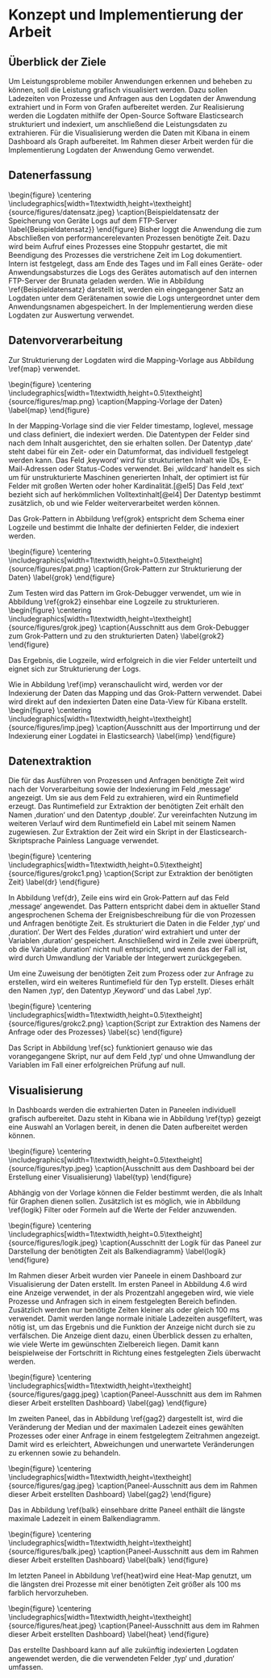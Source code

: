 # Konzept und Implementierung der Arbeit

## Überblick der Ziele 

Um Leistungsprobleme mobiler Anwendungen erkennen und beheben zu können, soll die Leistung grafisch visualisiert werden. Dazu sollen Ladezeiten von Prozesse und Anfragen aus den Logdaten der Anwendung extrahiert und in Form von Grafen aufbereitet werden. Zur Realisierung werden die Logdaten mithilfe der Open-Source Software Elasticsearch strukturiert und indexiert, um anschließend die Leistungsdaten zu extrahieren. Für die Visualisierung werden die Daten mit Kibana in einem Dashboard als Graph aufbereitet. Im Rahmen dieser Arbeit werden für die Implementierung Logdaten der Anwendung Gemo verwendet.

<!--
Es soll ein Prozess erstellt werden um Leistungsdaten aus Logdaten einer Anwendung zur extrahieren und mithilfe von Graphen zu visualisieren. Dadurch soll die Erkennung von Leistungsproblemen erleichtert und verbessert werden. Zum testen der Implementierung werden die Logdaten der Anwendung Gemo genutzt. Alle bisher von Geräten hochgeladenen Logs liegen auf dem Internen FTP-Server der Brunata -->

## Datenerfassung 

\begin{figure}
\centering
\includegraphics[width=1\textwidth,height=\textheight]{source/figures/datensatz.jpeg}
\caption{Beispieldatensatz der Speicherung von Geräte Logs auf dem FTP-Server
\label{Beispieldatensatz}}
\end{figure}
Bisher loggt die Anwendung die zum Abschließen von performancerelevanten Prozessen benötigte Zeit. Dazu wird beim Aufruf eines Prozesses eine Stoppuhr gestartet, die mit Beendigung des Prozesses die verstrichene Zeit im Log dokumentiert. Intern ist festgelegt, dass am Ende des Tages und im Fall eines Geräte- oder Anwendungsabsturzes die Logs des Gerätes automatisch auf den internen FTP-Server der Brunata geladen werden. Wie in Abbildung \ref{Beispieldatensatz} darstellt ist, werden ein eingegangener Satz an Logdaten unter dem Gerätenamen sowie die Logs untergeordnet unter dem Anwendungsnamen abgespeichert. In der Implementierung werden diese Logdaten zur Auswertung verwendet.


## Datenvorverarbeitung 

Zur Strukturierung der Logdaten wird die Mapping-Vorlage aus Abbildung \ref{map} verwendet.

\begin{figure}
\centering
\includegraphics[width=1\textwidth,height=0.5\textheight]{source/figures/map.png}
\caption{Mapping-Vorlage der Daten}
\label{map}
\end{figure}

<!--
```{caption="Mapping Vorlage der Daten" label=map .numberLines}
  "properties": {
    "@timestamp": { "type": "date" },
    "log.level": { "type": "keyword" },
    "message": { "type": "wildcard" },
    "class": { "type": "text"}
```
-->

In der Mapping-Vorlage sind die vier Felder timestamp, loglevel, message und class definiert, die indexiert werden. Die Datentypen der Felder sind nach dem Inhalt ausgerichtet, den sie erhalten sollen. Der Datentyp ‚date‘ steht dabei für ein Zeit- oder ein Datumformat, das individuell festgelegt werden kann. Das Feld ‚keyword‘ wird für strukturierten Inhalt wie IDs, E-Mail-Adressen oder Status-Codes verwendet. Bei ‚wildcard‘ handelt es sich um für unstrukturierte Maschinen generierten Inhalt, der optimiert ist für Felder mit großen Werten oder hoher Kardinalität.[@el5] Das Feld ‚text‘ bezieht sich auf herkömmlichen Volltextinhalt[@el4] Der Datentyp bestimmt zusätzlich, ob und wie Felder weiterverarbeitet werden können.

Das Grok-Pattern in Abbildung \ref{grok} entspricht dem Schema einer Logzeile und bestimmt die Inhalte der definierten Felder, die indexiert werden.

\begin{figure}
\centering
\includegraphics[width=1\textwidth,height=0.5\textheight]{source/figures/pat.png}
\caption{Grok-Pattern zur Strukturierung der Daten}
\label{grok}
\end{figure}

<!--
```{caption="Grok Pattern zur Strukturierung der Daten" label=grok .numberLines}
%{TIMESTAMP_ISO8601:timestamp} %{DATA:class} .?*\[%{LOGLEVEL:loglevel}\] %{GREEDYDATA:message} 
```
-->

Zum Testen wird das Pattern im Grok-Debugger verwendet, um wie in Abbildung \ref{grok2} einsehbar eine Logzeile zu strukturieren.
\begin{figure}
\centering
\includegraphics[width=1\textwidth,height=\textheight]{source/figures/grok.jpeg}
\caption{Ausschnitt aus dem Grok-Debugger zum Grok-Pattern und zu den strukturierten Daten}
\label{grok2}
\end{figure}

Das Ergebnis, die Logzeile, wird erfolgreich in die vier Felder unterteilt und eignet sich zur Strukturierung der Logs.

Wie in Abbildung \ref{imp} veranschaulicht wird, werden vor der Indexierung der Daten das Mapping und das Grok-Pattern verwendet. Dabei wird direkt auf den indexierten Daten eine Data-View für Kibana erstellt.
\begin{figure}
\centering
\includegraphics[width=1\textwidth,height=\textheight]{source/figures/imp.jpeg}
\caption{Ausschnitt aus der Importirrung und der Indexierung einer Logdatei in Elasticsearch}
\label{imp}
\end{figure}

## Datenextraktion 

Die für das Ausführen von Prozessen und Anfragen benötigte Zeit wird nach der Vorverarbeitung sowie der Indexierung im Feld ‚message‘ angezeigt. Um sie aus dem Feld zu extrahieren, wird ein Runtimefield erzeugt. 
Das Runtimefield zur Extraktion der benötigten Zeit erhält den Namen ‚duration‘ und den Datentyp ‚double‘. Zur vereinfachten Nutzung im weiteren Verlauf wird dem Runtimefield ein Label mit seinem Namen zugewiesen.
Zur Extraktion der Zeit wird ein Skript in der Elasticsearch-Skriptsprache Painless Language verwendet.

\begin{figure}
\centering
\includegraphics[width=1\textwidth,height=0.5\textheight]{source/figures/grokc1.png}
\caption{Script zur Extraktion der benötigten Zeit}
\label{dr}
\end{figure}

<!-- 
```{caption="Script zur Extraktion der benötigten Zeit" label=dr  .numberLines}
  String duration=grok('%{DATA:typ} took.*?
        %{NUMBER:duration}')
            .extract(doc["message"].value)?.duration;
    if (duration != null) emit(Integer.parseInt(duration));
```
-->

In Abbildung \ref{dr}, Zeile eins wird ein Grok-Pattern auf das Feld ‚message‘ angewendet. Das Pattern entspricht dabei dem in aktueller Stand angesprochenen Schema der Ereignisbeschreibung für die von Prozessen und Anfragen benötigte Zeit. Es strukturiert die Daten in die Felder ‚typ‘ und ‚duration‘. Der Wert des Feldes ‚duration‘ wird extrahiert und unter der Variablen ‚duration‘ gespeichert. Anschließend wird in Zeile zwei überprüft, ob die Variable ‚duration‘ nicht null entspricht, und wenn das der Fall ist, wird durch Umwandlung der Variable der Integerwert zurückgegeben.

Um eine Zuweisung der benötigten Zeit zum Prozess oder zur Anfrage zu erstellen, wird ein weiteres Runtimefield für den Typ erstellt. Dieses erhält den Namen ‚typ‘, den Datentyp ‚Keyword‘ und das Label ‚typ‘.

\begin{figure}
\centering
\includegraphics[width=1\textwidth,height=0.5\textheight]{source/figures/grokc2.png}
\caption{Script zur Extraktion des Namens der Anfrage oder des Prozesses}
\label{sc}
\end{figure}

<!--
```{caption="Script zur Extraktion des Namens der Anfrage oder des Prozesses" label=sc  .numberLines}
  String typ=grok('%{DATA:typ} took %{NUMBER:duration}')
            .extract(doc["message"].value)?.typ;
    if (typ != null) emit(typ);
```
-->

Das Script in Abbildung \ref{sc} funktioniert genauso wie das vorangegangene Skript, nur auf dem Feld ‚typ‘ und ohne Umwandlung der Variablen im Fall einer erfolgreichen Prüfung auf null.

## Visualisierung 

In Dashboards werden die extrahierten Daten in Paneelen individuell grafisch aufbereitet. Dazu steht in Kibana wie in Abbildung \ref{typ} gezeigt eine Auswahl an Vorlagen bereit, in denen die Daten aufbereitet werden können.

\begin{figure}
\centering
\includegraphics[width=1\textwidth,height=0.5\textheight]{source/figures/typ.jpeg}
\caption{Ausschnitt aus dem Dashboard bei der Erstellung einer Visualisierung}
\label{typ}
\end{figure}

Abhängig von der Vorlage können die Felder bestimmt werden, die als Inhalt für Graphen dienen sollen. Zusätzlich ist es möglich, wie in Abbildung \ref{logik} Filter oder Formeln auf die Werte der Felder anzuwenden.

\begin{figure}
\centering
\includegraphics[width=1\textwidth,height=0.5\textheight]{source/figures/logik.jpeg}
\caption{Ausschnitt der Logik für das Paneel zur Darstellung der benötigten Zeit als Balkendiagramm}
\label{logik}
\end{figure}

Im Rahmen dieser Arbeit wurden vier Paneele in einem Dashboard zur Visualisierung der Daten erstellt. Im ersten Paneel in Abbildung 4.6 wird eine Anzeige verwendet, in der als Prozentzahl angegeben wird, wie viele Prozesse und Anfragen sich in einem festgelegten Bereich befinden. Zusätzlich werden nur benötigte Zeiten kleiner als oder gleich 100 ms verwendet. Damit werden lange normale initiale Ladezeiten ausgefiltert, was nötig ist, um das Ergebnis und die Funktion der Anzeige nicht durch sie zu verfälschen. Die Anzeige dient dazu, einen Überblick dessen zu erhalten, wie viele Werte im gewünschten Zielbereich liegen. Damit kann beispielweise der Fortschritt in Richtung eines festgelegten Ziels überwacht werden.

\begin{figure}
\centering
\includegraphics[width=1\textwidth,height=\textheight]{source/figures/gagg.jpeg}
\caption{Paneel-Ausschnitt aus dem im Rahmen dieser Arbeit erstellten Dashboard}
\label{gag}
\end{figure}

Im zweiten Paneel, das in Abbildung \ref{gag2} dargestellt ist, wird die Veränderung der Median und der maximalen Ladezeit eines gewählten Prozesses oder einer Anfrage in einem festgelegtem Zeitrahmen angezeigt. Damit wird es erleichtert, Abweichungen und unerwartete Veränderungen zu erkennen sowie zu behandeln.

\begin{figure}
\centering
\includegraphics[width=1\textwidth,height=\textheight]{source/figures/gag.jpeg}
\caption{Paneel-Ausschnitt aus dem im Rahmen dieser Arbeit erstellten Dashboard}
\label{gag2}
\end{figure}

Das in Abbildung \ref{balk} einsehbare dritte Paneel enthält die längste maximale Ladezeit in einem Balkendiagramm.

\begin{figure}
\centering
\includegraphics[width=1\textwidth,height=\textheight]{source/figures/balk.jpeg}
\caption{Paneel-Ausschnitt aus dem im Rahmen dieser Arbeit erstellten Dashboard}
\label{balk}
\end{figure}

Im letzten Paneel in Abbildung \ref{heat}wird eine Heat-Map genutzt, um die längsten drei Prozesse mit einer benötigten Zeit größer als 100 ms farblich hervorzuheben.

\begin{figure}
\centering
\includegraphics[width=1\textwidth,height=\textheight]{source/figures/heat.jpeg}
\caption{Paneel-Ausschnitt aus dem im Rahmen dieser Arbeit erstellten Dashboard}
\label{heat}
\end{figure}

Das erstellte Dashboard kann auf alle zukünftig indexierten Logdaten angewendet werden, die die verwendeten Felder ‚typ‘ und ‚duration‘ umfassen.

<!--
Das Kästchen "Structured Data" in der Abbildung \ref{grok} zeigt wie das im Kästchen darüber stehende Grokpattern die Logzeile auswertet und Strukturiert. 
Die Abbildung \ref{grok} veranschaulicht wie das Grokpattern die Logzeile Strukturiert. Dabei steht in "Sample Data" eine beispielzeile aus einer Logdatei. Das Grokpattern              
Zur vorverarbeitung der Daten bietet Elasticsearch die Möglichkeit, die Daten mit einem Grokpattern zu Strukturieren und in Felder zur Indexierung zu unterteilen. Grok ist ein Dialekt für reguläre Ausdrücke, es verwendet die Oniguruma Bibliothek womit alle regulären Ausdrücke akzeptiert werden[@el3]. Grok erlaubt bestehende Muster zu benennen und durch Kombination komplexere Muster zu erstellen welche den gewollten Feldern entsprechen. Ein Mapping bestimmt wie die Datentypen der Felder und ihre Indexierung.


### Unterabschnitt 2

Das ist der zweite Teil der Methodik. Sed ut ipsum ultrices, interdum ipsum vel, lobortis diam. Curabitur sit amet massa quis tortor molestie dapibus a at libero. Mauris mollis magna quis ante vulputate consequat. Integer leo turpis, suscipit ac venenatis pellentesque, efficitur non sem. Pellentesque eget vulputate turpis. Etiam id nibh at elit fermentum interdum.

<!--
Kommentare können so hinzugefügt werden.
--

## Ergebnisse

Das sind die Ergebnisse. In vitae odio at libero elementum fermentum vel iaculis enim. Nullam finibus sapien in congue condimentum. Curabitur et ligula et ipsum mollis fringilla.

## Auseinandersetzung

Abbildung \ref{mein_label} zeigt wie man eine Abbildung einfügen kann. Donec ut lacinia nibh. Nam tincidunt augue et tristique cursus. Vestibulum sagittis odio nisl, a malesuada turpis blandit quis. Cras ultrices metus tempor laoreet sodales. Nam molestie ipsum ac imperdiet laoreet. Pellentesque habitant morbi tristique senectus et netus et malesuada fames ac turpis egestas.

<!--
Bilder können mit der folgenden Syntax eingefügt werden:
![Bildunterschrift \label{mein_label}](source/figures/beispielbild.jpg){ width=50% }

Details zu den Attributen wie width und height gibt es unter:
http://pandoc.org/MANUAL.html#extension-link_attributes
--

![In den Medien werden für Hacker häufig Symbolbilder wie dieses verwendet. Foto: [pixabay.com](https://pixabay.com/photo-2883632/), Nutzer: [geralt](https://pixabay.com/de/users/geralt-9301/) Lizenz: [Creative Commons CC0](https://creativecommons.org/publicdomain/zero/1.0/deed.de) \label{mein_label}](source/figures/beispielbild.jpg){ width=100% }

## Schlussfolgerung

Das ist die Schlussfolgerung des Kapitels. Quisque nec purus a quam consectetur volutpat. Cum sociis natoque penatibus et magnis dis parturient montes, nascetur ridiculus mus. In lorem justo, convallis quis lacinia eget, laoreet eu metus. Fusce blandit tellus tellus. Curabitur nec cursus odio. Quisque tristique eros nulla, vitae finibus lorem aliquam quis. Interdum et malesuada fames ac ante ipsum primis in faucibus.-->
